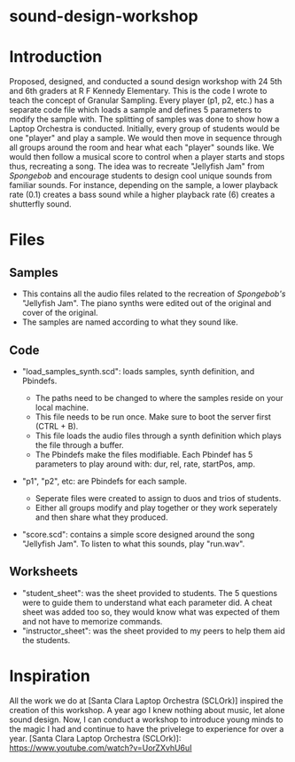 # sound-design-workshop
# Introduction
Proposed, designed, and conducted a sound design workshop with 24 5th and 6th graders at R F Kennedy Elementary. This is the code I wrote to teach the concept of Granular Sampling. Every player (p1, p2, etc.) has a separate code file which loads a sample and defines 5 parameters to modify the sample with. The splitting of samples was done to show how a Laptop Orchestra is conducted. Initially, every group of students would be one "player" and play a sample. We would then move in sequence through all groups around the room and hear what each "player" sounds like. We would then follow a musical score to control when a player starts and stops thus, recreating a song. The idea was to recreate "Jellyfish Jam" from *Spongebob* and encourage students to design cool unique sounds from familiar sounds. For instance, depending on the sample, a lower playback rate (0.1) creates a bass sound while a higher playback rate (6) creates a shutterfly sound. 

# Files
## Samples
* This contains all the audio files related to the recreation of *Spongebob's* "Jellyfish Jam". The piano synths were edited out of the original and cover of the original. 
* The samples are named according to what they sound like.

## Code
* "load_samples_synth.scd": loads samples, synth definition, and Pbindefs.
  * The paths need to be changed to where the samples reside on your local machine.
  * This file needs to be run once. Make sure to boot the server first (CTRL + B).
  * This file loads the audio files through a synth definition which plays the file through a buffer.
  * The Pbindefs make the files modifiable. Each Pbindef has 5 parameters to play around with: dur, rel, rate, startPos, amp.
 
* "p1", "p2", etc: are Pbindefs for each sample.
  * Seperate files were created to assign to duos and trios of students.
  * Either all groups modify and play together or they work seperately and then share what they produced.
  
* "score.scd": contains a simple score designed around the song "Jellyfish Jam". To listen to what this sounds, play "run.wav".

## Worksheets
* "student_sheet": was the sheet provided to students. The 5 questions were to guide them to understand what each parameter did. A cheat sheet was added too so, they would know what was expected of them and not have to memorize commands.
* "instructor_sheet": was the sheet provided to my peers to help them aid the students.

# Inspiration
All the work we do at [Santa Clara Laptop Orchestra (SCLOrk)] inspired the creation of this workshop. A year ago I knew nothing about music, let alone sound design. Now, I can conduct a workshop to introduce young minds to the magic I had and continue to have the privelege to experience for over a year.
[Santa Clara Laptop Orchestra (SCLOrk)]: https://www.youtube.com/watch?v=UorZXvhU6uI

